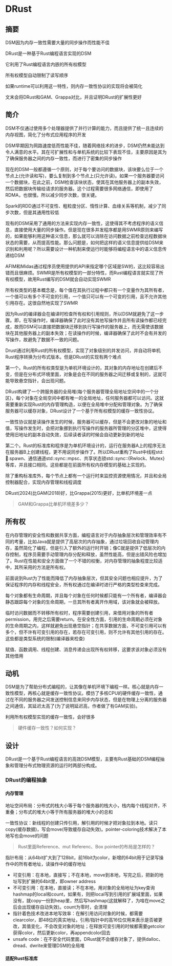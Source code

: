 # DRust

## 摘要

DSM因为内存一致性需要大量的同步操作而性能不佳

DRust是一种基于Rust编程语言实现的DSM

它利用了Rust编程语言内嵌的所有权模型

所有权模型自动限制了读写顺序

如果runtime可以利用这一特性，则内存一致性协议的实现将会被简化

文末会将DRust和GAM、Grappa对比，并且证明DRust的扩展性更好

## 简介

DSM不仅通过使用多个处理器提供了并行计算的能力，而且提供了统一且连续的内存视图，简化了分布式应用程序的开发

DSM早期因为网路速度低而性能不佳，随着网络技术的进步，DSM仍然未能达到令人满意的水平。其在可扩展性和与单机系统的比较下表现不佳，主要原因是其为了确保服务器之间的内存一致性，而进行了密集的同步操作

现在的DSM一般都遵循一个原则，对于每个要访问的数据块，该块要么位于一个节点上(允许读和写)，要么复制到多个节点上(只允许读)。如果一个服务器要访问一个数据块，在此之前，DSM检查该块状态，使其在其他服务器上的副本失效，然后把数据块传输给请求的服务器。这个过程需要很多网络通信，即使用了RDMA，也很慢。所以减少同步次数，很关键。

Spark的RDD通过不可变性、粗粒度分区、惰性计算、血缘关系等机制，减少了同步次数，但是其通用性较低

现有的DSM采用了通用的方法来实现内存一致性，这使得其不考虑程序的语义信息，直接使用大量的同步操作。但是现在很多并发程序都是用SWMR原则来编写的，如果能够利用这种语义信息，那么就可以消除在访问数据之前检查远程数据块状态的需要，从而提高性能。那么问题是，如何把这样的语义信息提供给DSM来识别和利用呢？所以需要设计一种机制来使运行时能够将编程语言中的语义信息传递给DSM

AFIM和Midas通过程序员使用提供的API来指定哪个区域是SW的，这比较容易出错而且很麻烦。SWMR是所有权模型的一部分特性，而Rust编程语言就实现了所有权模型，故用Rust编写的DSM就会自动实现SWMR

所有权类型的基本概念是，每个值在其执行过程中都只有一个变量作为其所有者，一个值可以有多个不可变的引用，一个值只可以有一个可变的引用，且不允许其他引用存在。这很自然地实现了SWMR

因为Rust的编译器会在编译时检查所有权和引用规则，所以DSM就避免了这一步骤。即，在写操作时，编译器确保了此时没有其他写操作并且所有读操作都已经完成，故而DSM可以直接把数据块迁移到执行写操作的服务器上，而无需使该数据块在其他服务器上的副本失效；在读操作的时候，编译器确保了此时不会有并发的写操作，故避免了数据不一致的问题。

Drust通过利用Rust的所有权模型，实现了对象级别的并发访问，并自动将单机Rust程序转换为分布式版本。但是DRust的实现有两个难点

第一个。Rust的所有权类型是为单机环境设计的，其对象的内存地址在创建后不变，但是在分布式环境里面，对象是会在不同的服务器之间迁移或复制的，这就可能导致悬空指针，会出现问题。

DRust构建了一个跨服务器的全局堆(每个服务器管理全局地址空间中的一个分区)，每个对象在全局空间中都有唯一的全局地址，任何服务器都可以访问。这就需要重新实现Rust的内存管理构造，以便在全局堆中分配和管理对象。为了确保服务器可以缓存对象，DRust设计了一个基于所有权模型的缓存一致性协议。

一致性协议就是读操作发生的时候，服务器可以缓存，但是不会更改对象的地址和值，写操作发生时，会把对象挪到执行写操作的服务器所管理的分区堆中，这使得使用旧地址的副本自动失效，后续读者读的时候会自动更新到新的地址

第二个。Rust的标准库和程序是为单机环境设计的，运行在服务器A上的程序无法在服务器B上创建线程，更不用说同步操作了。所以DRust重构了Rust中线程std::thread::spawn、通信通道std::sync::mpsc、共享状态锁std::sync::{Rwlock、Mutex}等库，并且接口相同。这些都是在前面所有权内存模型的基础上实现的。

除了重构标准库外，每个节点上都有一个运行时来监控资源使用情况，并且和全局控制器配合，实现内存管理和线程调度

DRust(2024)比GAM(2018)好，比Grappa(2015)更好，比单机环境差一点

> GAM和Grappa比单机环境差多少？

## 所有权

在内存管理的安全性和数据共享方面，编程语言对于内存抽象层次和管理效率有不同的考量，比如Java就是提供了高层次的内存抽象，通过垃圾回收自动管理内存，虽然简化了编程，但是引入了额外的运行时开销；像C就是提供了低层次的内存控制，程序员需要手动管理内存分配和释放，虽然性能高，但是出错风险也增加了。Rust在性能和安全方面做了一个不错的权衡，对内存管理的抽象程度比较适中，其所采用的方法是所有权。

前面说到Rust为了性能而降低了内存抽象层次，但其安全问题也相应提升，为了保证程序的内存和线程安全，所有权通过在编译时进行严格的类型检查来完成。

每个对象都有生命周期，并且每个对象在任何时候都只能有一个所有者，编译器会静态跟踪每个对象的生命周期，一旦其所有者离开作用域，该对象就会被释放。

临时访问数据而不转移所有权时，程序需要创建引用，来借用对象的所有者permission，用完之后需要return。在安全性方面，引用的生命周期必须在对象的生命周期之内，这样就避免出现悬空指针；在共享数据方面，不可变引用可以有多个，但不许有可变引用的存在，若存在可变引用，则不允许有其他引用的存在。这些都是类型系统的限制(编译器来检查)

赋值、函数调用、线程创建、消息传递会出现所有权转移，这要求该对象必须没有其他借用

## 动机

DSM是为了帮助分布式编程的，让其像在单机环境下编程一样。核心就是内存一致性模型，再核心就是缓存一致性协议。模仿了多核CPU的硬件缓存一致性，通过在不同的服务器之间发送控制信息来同步内存状态，但是在物理上分离的服务器之间通信，其延迟太高了(为了说明延迟高，作者做了有GAM实验)。

利用所有权模型实现的缓存一致性，会好很多

> 硬件缓存一致性？如何实现？

## 设计

DRust是一个基于Rust编程语言的高效DSM模型，主要有Rust基础的DSM编程抽象和管理分布式物理资源的运行时两部分构成。

### DRust的编程抽象

#### 内存管理

地址空间布局：分布式的栈大小等于每个服务器的栈大小，栈内每个线程对齐，不重叠；分布式的堆大小等于所有服务器的堆大小的总和

一致性协议：新线程的创建只传引用，解引用的时候才把对象拉到本地。读只copy(缓存数据)，写会move(导致缓存自动失效)。pointer-coloring技术解决了本地写也会move的问题

> Rust里面Reference、mut Referenc、Box pointer的布局是怎样的？

指针布局：从64bit扩大到了128bit，前16bit为color，新增的64bit用于记录写操作中的所有者地址，读操作中的缓存地址

* 可变引用：在本地，直接写；不在本地，move到本地，写完之后，把新的地址写到扩展的64bit里，即owner address
* 不可变引用：在本地，直接读；不在本地，用对象的全局地址为key查询hashmap的local和count，如果有，则把local写到引用的扩展域里面，如果没有，就copy一份到heap里，然后写hashmap(这就解释了，为啥在move之后会出现缓存自动失效)。count为零时，会清理
* 指针着色技术改进本地写效率：在解引用访问对象的时候，都需要clearcolor，即48位的真实地址，引用/指针中的高16位仅用来表示是否被更改，其值变化，不会改变对象的地址；在释放可变引用的时候都需要getcolor获得color，然后更新color，再appendcolor回去
* unsafe code：在不安全代码里面，DRust就不会缓存对象了，提供dalloc、dread、dwrite来管理DSM的全局堆

#### 适配Rust标准库
